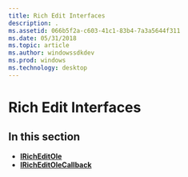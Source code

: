 ```yaml
---
title: Rich Edit Interfaces
description: .
ms.assetid: 066b5f2a-c603-41c1-83b4-7a3a5644f311
ms.date: 05/31/2018
ms.topic: article
ms.author: windowssdkdev
ms.prod: windows
ms.technology: desktop
---
```


# Rich Edit Interfaces

## In this section

-   [**IRichEditOle**](/windows/win32/Richole/nn-richole-iricheditole?branch=master)
-   [**IRichEditOleCallback**](/windows/win32/Richole/nn-richole-iricheditolecallback?branch=master)

 

 




